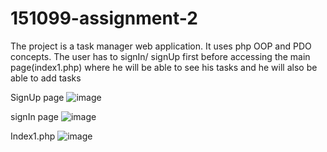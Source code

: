 # 151099-assignment-2

The project is a task manager web application. It uses php OOP and PDO concepts. The user has to signIn/ signUp first before accessing the main page(index1.php) where he will be able to see his tasks and he will also be able to add tasks

SignUp page
![image](https://github.com/victesa/151099-assignment-2/assets/67579958/bd641236-037e-4bca-8062-2b2b06095197)


signIn page
![image](https://github.com/victesa/151099-assignment-2/assets/67579958/3fad7cc8-c1b9-49d8-8257-42f27845f598)


Index1.php
![image](https://github.com/victesa/151099-assignment-2/assets/67579958/c2a428b2-d754-4635-a905-11a9c7ea3015)

